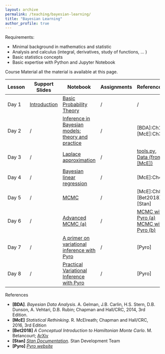 ```yaml
---
layout: archive
permalink: /teaching/bayesian-learning/
title: "Bayesian Learning"
author_profile: true
---
```


Requirements:
- Minimal background in mathematics and statistic</li>
- Analysis and calculus (integral, derivatives, study of functions, … )</li>
- Basic statistics concepts 
- Basic expertise with Python and Jupyter Notebook


Course Material all the material is available at this page.

|  Lesson           | Support Slides    | Notebook | Assignments | References | 
| ----------------- | ----------------- | -------- | ----------- | ---------- | 
|Day 1 | [Introduction](https://marcolorenzi.github.io/material/Bayes/intro.pdf)           |  [Basic Probability Theory](https://marcolorenzi.github.io/material/Bayes/Lesson1.ipynb)     |      /       |         /   |
|Day 2 | /          |  [Inference in Bayesian models: theory and practice](https://marcolorenzi.github.io/material/Bayes/Bayes/Lesson3.ipynb)     |      /       |     [BDA]:Ch1, [McE]:Ch3   |
|Day 3 | /       |  [Laplace approximation](https://marcolorenzi.github.io/material/Bayes/Lesson4.ipynb)     |      /       | [tools.py](https://marcolorenzi.github.io/material/Bayes/tools.py),  [Data (from [McE])](https://github.com/rmcelreath/rethinking/blob/master/data/Howell1.csv)   |
|Day 4 | /       |  [Bayesian linear regression](https://marcolorenzi.github.io/material/Bayes/Lesson5.ipynb)     |      /       |        [McE]:Ch4   |
|Day 5 | /       |  [MCMC](https://marcolorenzi.github.io/material/Bayes/Lesson6_pystan3.0-no_solution.ipynb)     |      /       |         [McE]:Ch8, [Bet2018], [Stan]   |
|Day 6 | /       | [Advanced MCMC (a)](https://marcolorenzi.github.io/material/Bayes/mcmc_lession.pdf)           |      /       |  [MCMC with Pyro (a) ](https://marcolorenzi.github.io/material/Bayes/pyro_mcmc.ipynb) [MCMC with Pyro (b)](https://marcolorenzi.github.io/material/Bayes/pyro_mcmc_2d.ipynb) | [McE]:Ch8, Ch10, [Pyro]|
|Day 7 | /       |  [A primer on variational inference with Pyro](https://marcolorenzi.github.io/material/Bayes/pyro_variational_inference.ipynb)     |      /       |        [Pyro]  |
|Day 8 | /       |   [Practical Variational Inference with Pyro ](https://marcolorenzi.github.io/material/Bayes/pyro_lin_model_exercise.ipynb) | /  | [Pyro]  |

References

- **[BDA]**. *Bayesian Data Analysis*.  A. Gelman, J.B. Carlin, H.S. Stern, D.B. Dunson, A. Vehtari, D.B. Rubin; Chapman and Hall/CRC, 2014, 3rd Edition.
- **[McE]** *Statistical Rethinking*.  R. McElreath; Chapman and Hall/CRC, 2016, 3rd Edition
- **[Bet2018]** *A Conceptual Introduction to Hamiltonian Monte Carlo*.  M. Betancourt; [ArXiv](https://arxiv.org/abs/1701.02434)
- **[Stan]** [*Stan Documentation*](https://mc-stan.org/users/documentation/). Stan Development Team
- **[Pyro]** [*Pyro website*](https://pyro.ai/)

